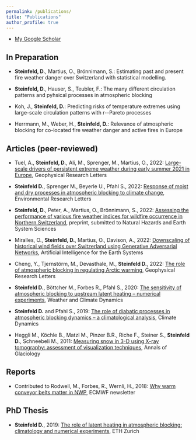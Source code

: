 ```yaml
---
permalink: /publications/
title: "Publications"
author_profile: true
---
```



- [My Google Scholar](https://scholar.google.com/citations?user=iyS5s0wAAAAJ&hl=de&oi=ao)

In Preparation
-----------------

- **Steinfeld, D.**, Martius, O., Brönnimann, S.: Estimating past and present fire weather danger over Switzerland with statistical modelling.

- **Steinfeld, D.**, Hauser, S., Teubler, F.: The many different circulation patterns and pyhsical processes in atmospheric blocking

- Koh, J., **Steinfeld, D.**: Predicting risks of temperature extremes using large-scale circulation patterns with r--Pareto processes

- Herrmann, M., Weber, H., **Steinfeld, D.**: Relevance of atmospheric blocking for co-located fire weather danger and active fires in Europe 

Articles (peer-reviewed)
-----------------------

- Tuel, A., **Steinfeld, D.**, Ali, M., Sprenger, M., Martius, O., 2022: [Large-scale drivers of persistent extreme weather during early summer 2021 in Europe](https://doi.org/10.1029/2022GL099624), Geophysical Research Letters

- **Steinfeld D.**, Sprenger M., Beyerle U., Pfahl S., 2022: [Response of moist and dry processes in atmospheric blocking to climate change](https://doi.org/10.1088/1748-9326/ac81af), Environmental Research Letters

- **Steinfeld, D.**, Peter, A., Martius, O., Brönnimann, S., 2022: [Assessing the performance of various fire weather indices for wildfire occurrence in Northern Switzerland](https://doi.org/10.5194/egusphere-2022-92), preprint, submitted to Natural Hazards and Earth System Sciences

- Miralles, O., **Steinfeld, D.**, Martius, O., Davison, A., 2022: [Downscaling of historical wind fields over Switzerland using Generative Adversarial Networks](https://doi.org/10.1175/AIES-D-22-0018.1), Artificial Intelligence for the Earth Systems

- Cheng, Y., Tjernstörm, M., Devasthale, M., **Steinfeld D.**, 2022: [The role of atmospheric blocking in regulating Arctic warming](https://doi.org/10.1029/2022GL097899), Geophysical Research Letters

- **Steinfeld D.**, Böttcher M., Forbes R., Pfahl S., 2020: [The sensitivity of atmospheric blocking to upstream latent heating – numerical experiments](https://wcd.copernicus.org/articles/1/405/2020/wcd-1-405-2020.html), Weather and Climate Dynamics

- **Steinfeld D.** and Pfahl S., 2019: [The role of diabatic processes in atmospheric blocking dynamics – a climatological analysis](https://link.springer.com/article/10.1007%2Fs00382-019-04919-6), Climate Dynamics

- Heggli M., Köchle B., Matzl M., Pinzer B.R., Riche F., Steiner S., **Steinfeld D.**, Schneebeli M., 2011: [Measuring snow in 3-D using X-ray tomography: assessment of visualization techniques](https://doi.org/10.3189/172756411797252202), Annals of Glaciology

Reports
----------

- Contributed to Rodwell, M., Forbes, R., Wernli, H., 2018: [Why warm conveyor belts matter in NWP](https://www.ecmwf.int/node/18203), ECMWF newsletter

PhD Thesis
------------

- **Steinfeld D.**, 2019: [The role of latent heating in atmospheric blocking: climatology and numerical experiments](https://www.research-collection.ethz.ch/handle/20.500.11850/380041), ETH Zurich
